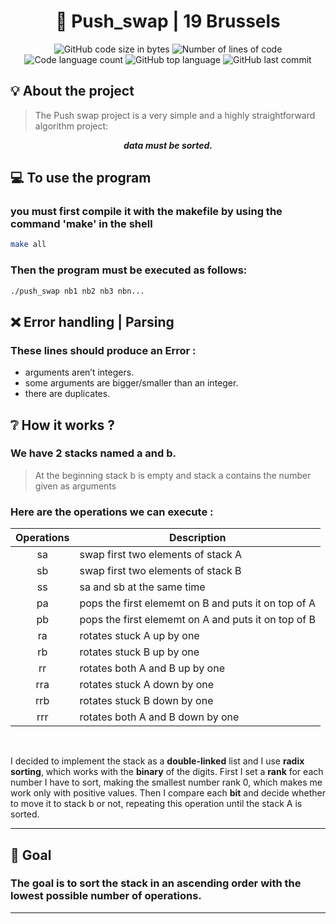 <h1 align="center">
	📖 Push_swap | 19 Brussels
</h1>

<p align="center">
	<img alt="GitHub code size in bytes" src="https://img.shields.io/github/languages/code-size/dspilleb/Push_swap?color=lightblue" />
	<img alt="Number of lines of code" src="https://img.shields.io/tokei/lines/github/dspilleb/Push_swap?color=critical" />
	<img alt="Code language count" src="https://img.shields.io/github/languages/count/dspilleb/Push_swap?color=yellow" />
	<img alt="GitHub top language" src="https://img.shields.io/github/languages/top/dspilleb/Push_swap?color=blue" />
	<img alt="GitHub last commit" src="https://img.shields.io/github/last-commit/dspilleb/Push_swap?color=green" />
</p>

## 💡 About the project

>The Push swap project is a very simple and a highly straightforward algorithm project:
<p align="center">
    <b><em>data must be sorted.</em></b>
</p>

## 💻 To use the program 
<h3>you must first compile it with the makefile by using the command 'make' in the shell</h3>

```bash
make all
```

<h3>Then the program must be executed as follows: </h3>

```bash
./push_swap nb1 nb2 nb3 nbn...
```

## ❌ Error handling | Parsing
<h3> These lines should produce an Error :</h3>
<p> <ul>
<li> arguments aren’t integers.
<li> some arguments are bigger/smaller than an integer.
<li> there are duplicates.
</ul> </p>

## ❔ How it works ?
<h3>We have 2 stacks named a and b.</h3>

>At the beginning stack b is empty and stack a contains the number given as arguments
<h3>Here are the operations we can execute :</h3>

| Operations  | Description   |
|:-------------:|---------------|
| sa            | swap first two elements of stack A |
| sb            | swap first two elements of stack B |
| ss            | sa and sb at the same time |
| pa            | pops the first elememt on B and puts it on top of A |
| pb            | pops the first elememt on A and puts it on top of B |
| ra            | rotates stuck A up by one|
| rb            | rotates stuck B up by one |
| rr            | rotates both A and B up by one |
| rra           | rotates stuck A down by one |
| rrb           | rotates stuck B down by one |
| rrr           | rotates both A and B down by one |
<br>

I decided to implement the stack as a **double-linked** list and I use **radix sorting**, which works with the **binary** of the digits. 
First I set a **rank** for each number I have to sort, making the smallest number rank 0, which makes me work only with positive values. 
Then I compare each **bit** and decide whether to move it to stack b or not, repeating this operation until the stack A is sorted.

------------

## 🎯 Goal
<h3>The goal is to sort the stack in an ascending order with the lowest possible number of operations.</h3>

------------